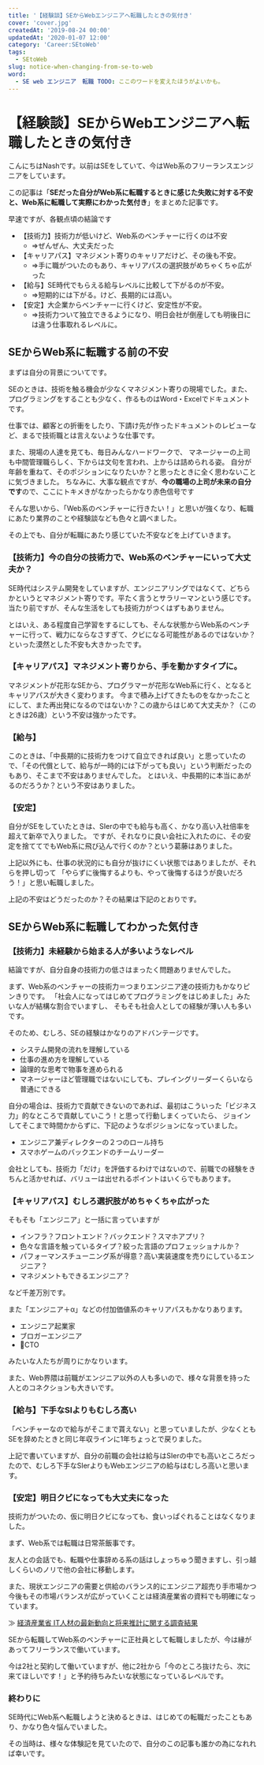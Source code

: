 ```yaml
---
title: '【経験談】SEからWebエンジニアへ転職したときの気付き'
cover: 'cover.jpg'
createdAt: '2019-08-24 00:00'
updatedAt: '2020-01-07 12:00'
category: 'Career:SEtoWeb'
tags:
  - SEtoWeb
slug: notice-when-changing-from-se-to-web
word:
  - SE web エンジニア　転職 TODO: ここのワードを変えたほうがよいかも。
---
```


# 【経験談】SEからWebエンジニアへ転職したときの気付き

こんにちはNashです。以前はSEをしていて、今はWeb系のフリーランスエンジニアをしています。

この記事は「**SEだった自分がWeb系に転職するときに感じた失敗に対する不安と、Web系に転職して実際にわかった気付き**」をまとめた記事です。

早速ですが、各観点頃の結論です

- 【技術力】技術力が低いけど、Web系のベンチャーに行くのは不安
  - ⇒ぜんぜん、大丈夫だった
- 【キャリアパス】マネジメント寄りのキャリアだけど、その後も不安。
  - ⇒手に職がついたのもあり、キャリアパスの選択肢がめちゃくちゃ広がった
- 【給与】SE時代でもらえる給与レベルに比較して下がるのが不安。
  - ⇒短期的には下がる。けど、長期的には高い。
- 【安定】大企業からベンチャーに行くけど、安定性が不安。
  - ⇒技術力ついて独立できるようになり、明日会社が倒産しても明後日には違う仕事取れるレベルに。

## SEからWeb系に転職する前の不安

まずは自分の背景についてです。

SEのときは、技術を触る機会が少なくマネジメント寄りの現場でした。また、プログラミングをすることも少なく、作るものはWord・Excelでドキュメントです。

仕事では、顧客との折衝をしたり、下請け先が作ったドキュメントのレビューなど、まるで技術職とは言えないような仕事です。

また、現場の人達を見ても、毎日みんなハードワークで、
マネージャーの上司も中間管理職らしく、下からは文句を言われ、上からは詰められる姿。
自分が年齢を重ねて、そのポジションになりたいか？と思ったときに全く思わないことに気づきました。
ちなみに、大事な観点ですが、**今の職場の上司が未来の自分です**ので、ここにトキメきがなかったらかなり赤色信号です

そんな思いから、「Web系のベンチャーに行きたい！」と思いが強くなり、転職にあたり業界のことや経験談なども色々と調べました。

その上でも、自分が転職にあたり感じていた不安などを上げていきます。

### 【技術力】今の自分の技術力で、Web系のベンチャーにいって大丈夫か？

SE時代はシステム開発をしていますが、エンジニアリングではなくて、どちらかというとマネジメント寄りです。平たく言うとサラリーマンという感じです。
当たり前ですが、そんな生活をしても技術力がつくはずもありません。

とはいえ、ある程度自己学習をするにしても、そんな状態からWeb系のベンチャーに行って、戦力にならなさすぎて、クビになる可能性があるのではないか？
といった漠然とした不安も大きかったです。

### 【キャリアパス】マネジメント寄りから、手を動かすタイプに。

マネジメントが花形なSEから、プログラマーが花形なWeb系に行く、となるとキャリアパスが大きく変わります。
今まで積み上げてきたものをなかったことにして、また再出発になるのではないか？この歳からはじめて大丈夫か？（このときは26歳）という不安は強かったです。

### 【給与】

このときは、「中長期的に技術力をつけて自立できれば良い」と思っていたので、「その代償として、給与が一時的には下がっても良い」という判断だったのもあり、そこまで不安はありませんでした。
とはいえ、中長期的に本当にあがるのだろうか？という不安はありました。

### 【安定】

自分がSEをしていたときは、SIerの中でも給与も高く、かなり高い入社倍率を超えて新卒で入りました。
ですが、それなりに良い会社に入れたのに、その安定を捨ててでもWeb系に飛び込んで行くのか？という葛藤はありました。

上記以外にも、仕事の状況的にも自分が抜けにくい状態ではありましたが、それらを押し切って
「やらずに後悔するよりも、やって後悔するほうが良いだろう！」と思い転職しました。

上記の不安はどうだったのか？その結果は下記のとおりです。

## SEからWeb系に転職してわかった気付き

### 【技術力】未経験から始まる人が多いようなレベル

結論ですが、自分自身の技術力の低さはまったく問題ありませんでした。

まず、Web系のベンチャーの技術力＝つまりエンジニア達の技術力もかなりピンきりです。
「社会人になってはじめてプログラミングをはじめました」みたいな人が結構な割合でいますし、
そもそも社会人としての経験が薄い人も多いです。

そのため、むしろ、SEの経験はかなりのアドバンテージです。

- システム開発の流れを理解している
- 仕事の進め方を理解している
- 論理的な思考で物事を進められる
- マネージャーほど管理職ではないにしても、プレイングリーダーくらいなら普通にできる

自分の場合は、技術力で貢献できないのであれば、最初はこういった「ビジネス力」的なところで貢献していこう！と思って行動しまくっていたら、
ジョインしてそこまで時間かからずに、下記のようなポジションになっていました。

- エンジニア兼ディレクターの２つのロール持ち
- スマホゲームのバックエンドのチームリーダー

会社としても、技術力「だけ」を評価するわけではないので、前職での経験をきちんと活かせれば、バリューは出せれるポイントはいくらでもあります。

### 【キャリアパス】むしろ選択肢がめちゃくちゃ広がった

そもそも「エンジニア」と一括に言っていますが

- インフラ？フロントエンド？バックエンド？スマホアプリ？
- 色々な言語を触っているタイプ？絞った言語のプロフェッショナルか？
- パフォーマンスチューニング系が得意？高い実装速度を売りにしているエンジニア？
- マネジメントもできるエンジニア？

など千差万別です。

また「エンジニア＋α」などの付加価値系のキャリアパスもかなりあります。

- エンジニア起業家
- ブロガーエンジニア
- CTO

みたいな人たちが周りにかなりいます。

また、Web界隈は前職がエンジニア以外の人も多いので、様々な背景を持った人とのコネクションも大きいです。

### 【給与】下手なSIよりもむしろ高い

「ベンチャーなので給与がそこまで貰えない」と思っていましたが、少なくともSEを辞めたときと同じ年収ラインに1年ちょっとで戻りました。

上記で書いていますが、自分の前職の会社は給与はSIerの中でも高いところだったので、むしろ下手なSIerよりもWebエンジニアの給与はむしろ高いと思います。


### 【安定】明日クビになっても大丈夫になった

技術力がついたの、仮に明日クビになっても、食いっぱぐれることはなくなりました。

まず、Web系では転職は日常茶飯事です。

友人との会話でも、転職や仕事辞める系の話はしょっちゅう聞きますし、引っ越しくらいのノリで他の会社に移動します。

また、現状エンジニアの需要と供給のバランス的にエンジニア超売り手市場かつ今後もその市場バランスが広がっていくことは経済産業省の資料でも明確になっています。

≫ [経済産業省 IT人材の最新動向と将来推計に関する調査結果](https://www.meti.go.jp/policy/it_policy/jinzai/27FY/ITjinzai_report_summary.pdf)

SEから転職してWeb系のベンチャーに正社員として転職しましたが、今は縁があってフリーランスで働いています。

今は2社と契約して働いていますが、他に2社から「今のところ抜けたら、次に来てほしいです！」と予約待ちみたいな状態になっているレベルです。


### 終わりに

SE時代にWeb系へ転職しようと決めるときは、はじめての転職だったこともあり、かなり色々悩んでいました。

その当時は、様々な体験記を見ていたので、自分のこの記事も誰かの為になれれば幸いです。
